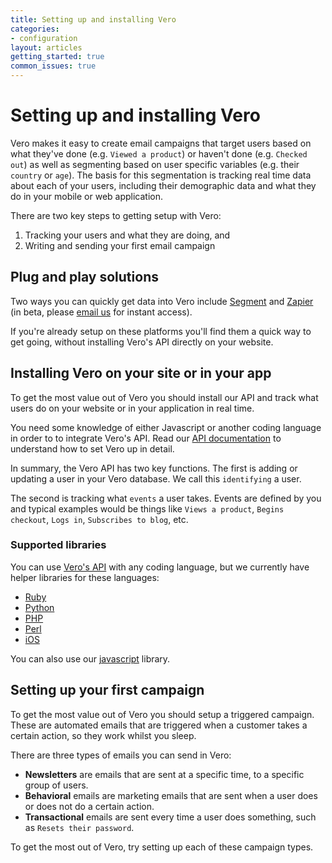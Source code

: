 ```yaml
---
title: Setting up and installing Vero
categories:
- configuration
layout: articles
getting_started: true
common_issues: true
---
```


# Setting up and installing Vero

Vero makes it easy to create email campaigns that target users based on what they've done (e.g. `Viewed a product`) or haven't done (e.g. `Checked out`) as well as segmenting based on user specific variables (e.g. their `country` or `age`). The basis for this segmentation is tracking real time data about each of your users, including their demographic data and what they do in your mobile or web application.

There are two key steps to getting setup with Vero:

1. Tracking your users and what they are doing, and
2. Writing and sending your first email campaign

## Plug and play solutions

Two ways you can quickly get data into Vero include [Segment]({{site.data.links['segment']}}) and [Zapier]({{site.data.links['zapier']}}) (in beta, please [email us]({{site.data.links['email_us']}}) for instant access).

If you're already setup on these platforms you'll find them a quick way to get going, without installing Vero's API directly on your website.

## Installing Vero on your site or in your app

To get the most value out of Vero you should install our API and track what users do on your website or in your application in real time.

You need some knowledge of either Javascript or another coding language in order to to integrate Vero's API. Read our [API documentation]({{site.links.vero_api}}) to understand how to set Vero up in detail.

In summary, the Vero API has two key functions. The first is adding or updating a user in your Vero database. We call this `identifying` a user.

The second is tracking what `events` a user takes. Events are defined by you and typical examples would be things like `Views a product`, `Begins checkout`, `Logs in`, `Subscribes to blog`, etc.

### Supported libraries

You can use [Vero's API](http://www.getvero.com/api/) with any coding language, but we currently have helper libraries for these languages:

- [Ruby](http://www.getvero.com/api/ruby/)
- [Python](http://www.getvero.com/api/python/)
- [PHP](http://www.getvero.com/api/php/)
- [Perl](http://www.getvero.com/api/perl/)
- [iOS](http://www.getvero.com/api/ios/)

You can also use our [javascript](http://www.getvero.com/api/) library.

## Setting up your first campaign

To get the most value out of Vero you should setup a triggered campaign. These are automated emails that are triggered when a customer takes a certain action, so they work whilst you sleep.

There are three types of emails you can send in Vero:

- **Newsletters** are emails that are sent at a specific time, to a specific group of users.
- **Behavioral** emails are marketing emails that are sent when a user does or does not do a certain action.
- **Transactional** emails are sent every time a user does something, such as `Resets their password`.

To get the most out of Vero, try setting up each of these campaign types.
